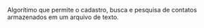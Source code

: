Algorítimo que permite o cadastro, busca e pesquisa de contatos armazenados em um arquivo de texto.
